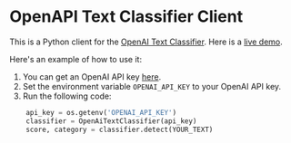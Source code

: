 OpenAPI Text Classifier Client
=============================

This is a Python client for the [OpenAI Text Classifier](https://platform.openai.com/ai-text-classifier). Here is a [live demo](https://openai-text-classifier-client.streamlit.app/).

Here's an example of how to use it:
1. You can get an OpenAI API key [here](https://platform.openai.com/account/api-keys).
2. Set the environment variable `OPENAI_API_KEY` to your OpenAI API key.
3. Run the following code:
```python
    api_key = os.getenv('OPENAI_API_KEY')
    classifier = OpenAiTextClassifier(api_key)
    score, category = classifier.detect(YOUR_TEXT)
```
